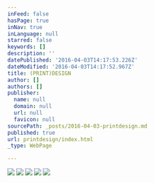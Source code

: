 ```yaml
---
inFeed: false
hasPage: true
inNav: true
inLanguage: null
starred: false
keywords: []
description: ''
datePublished: '2016-04-03T14:17:53.226Z'
dateModified: '2016-04-03T14:17:52.967Z'
title: (PRINT)DESIGN
author: []
authors: []
publisher:
  name: null
  domain: null
  url: null
  favicon: null
sourcePath: _posts/2016-04-03-printdesign.md
published: true
url: printdesign/index.html
_type: WebPage

---
```

![](https://s3-us-west-2.amazonaws.com/the-grid-img/p/211491bde61352ca9c528a6c0aa6cbf6e4199533.jpg)
![](https://s3-us-west-2.amazonaws.com/the-grid-img/p/037bbb66b244d8c75285b55838af8707e9a24866.jpg)
![](https://the-grid-user-content.s3-us-west-2.amazonaws.com/7f8ddbcf-91ac-4b3c-9659-4751b89be4ac.jpg)
![](https://s3-us-west-2.amazonaws.com/the-grid-img/p/0509ac60e04ce10c4dd777bafef2164b9090cf2e.jpg)
![](https://s3-us-west-2.amazonaws.com/the-grid-img/p/53972c9cbcb46c1acee7c97f6941207e7a01e68c.jpg)